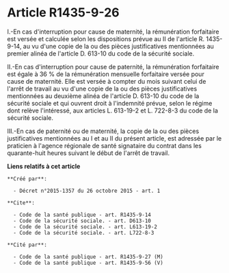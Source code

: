 # Article R1435-9-26

I.-En cas d'interruption pour cause de maternité, la rémunération forfaitaire est versée et calculée selon les dispositions
prévue au II de l'article R. 1435-9-14, au vu d'une copie de la ou des pièces justificatives mentionnées au premier alinéa de
l'article D. 613-10 du code de la sécurité sociale. 

II.-En cas d'interruption pour cause de paternité, la rémunération forfaitaire est égale à 36 % de la rémunération mensuelle
forfaitaire versée pour cause de maternité. Elle est versée à compter du mois suivant celui de l'arrêt de travail au vu d'une
copie de la ou des pièces justificatives mentionnées au deuxième alinéa de l'article D. 613-10 du code de la sécurité sociale
et qui ouvrent droit à l'indemnité prévue, selon le régime dont relève l'intéressé, aux articles L. 613-19-2 et L. 722-8-3 du
code de la sécurité sociale. 

III.-En cas de paternité ou de maternité, la copie de la ou des pièces justificatives mentionnées au I et au II du présent
article, est adressée par le praticien à l'agence régionale de santé signataire du contrat dans les quarante-huit heures
suivant le début de l'arrêt de travail.

**Liens relatifs à cet article**

	**Créé par**:

	  - Décret n°2015-1357 du 26 octobre 2015 - art. 1

	**Cite**:

	  - Code de la santé publique - art. R1435-9-14
	  - Code de la sécurité sociale. - art. D613-10
	  - Code de la sécurité sociale. - art. L613-19-2
	  - Code de la sécurité sociale. - art. L722-8-3

	**Cité par**:

	  - Code de la santé publique - art. R1435-9-27 (M)
	  - Code de la santé publique - art. R1435-9-56 (V)
